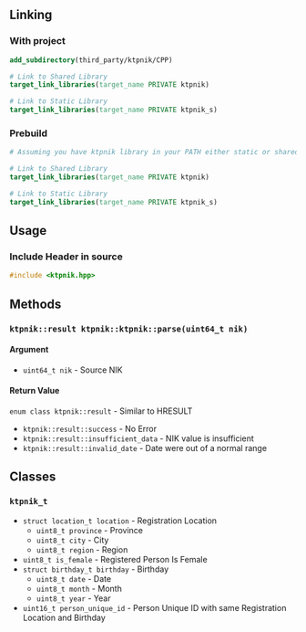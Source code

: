 ## Linking
### With project
```cmake
add_subdirectory(third_party/ktpnik/CPP)

# Link to Shared Library
target_link_libraries(target_name PRIVATE ktpnik)

# Link to Static Library
target_link_libraries(target_name PRIVATE ktpnik_s)
```

### Prebuild
```cmake
# Assuming you have ktpnik library in your PATH either static or shared library

# Link to Shared Library
target_link_libraries(target_name PRIVATE ktpnik)

# Link to Static Library
target_link_libraries(target_name PRIVATE ktpnik_s)
```

## Usage
### Include Header in source
```c++
#include <ktpnik.hpp>
```

## Methods
### `ktpnik::result ktpnik::ktpnik::parse(uint64_t nik)`
#### Argument
- `uint64_t nik` - Source NIK
#### Return Value
`enum class ktpnik::result` - Similar to HRESULT
- `ktpnik::result::success` - No Error
- `ktpnik::result::insufficient_data` - NIK value is insufficient
- `ktpnik::result::invalid_date` - Date were out of a normal range

## Classes
### `ktpnik_t`
- `struct location_t location` - Registration Location
    - `uint8_t province` - Province
    - `uint8_t city` - City
    - `uint8_t region` - Region
- `uint8_t is_female` - Registered Person Is Female
- `struct birthday_t birthday` - Birthday
    - `uint8_t date` - Date
    - `uint8_t month` - Month
    - `uint8_t year` - Year
- `uint16_t person_unique_id` - Person Unique ID with same Registration Location and Birthday
